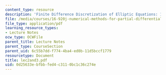 ```yaml
---
content_type: resource
description: 'Finite Difference Discretization of Elliptic Equations: 1D Problem'
file: /media/courses/16-920j-numerical-methods-for-partial-differential-equations-sma-5212-spring-2003/0d25633ebfbbfed4c3110bc1c36c274e_lec2and3.pdf
file_type: application/pdf
learning_resource_types:
- Lecture Notes
ocw_type: OCWFile
parent_title: Lecture Notes
parent_type: CourseSection
parent_uid: 6c55b7dd-f774-4ba4-ed0b-11d5bccf1779
resourcetype: Document
title: lec2and3.pdf
uid: 0d25633e-bfbb-fed4-c311-0bc1c36c274e
---
```

